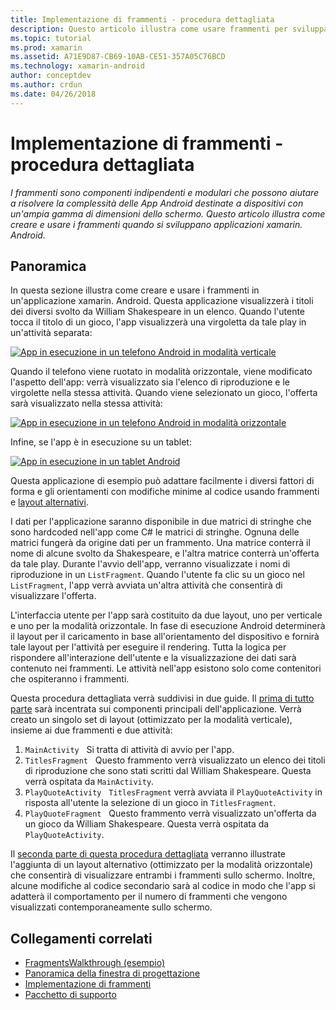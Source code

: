 ```yaml
---
title: Implementazione di frammenti - procedura dettagliata
description: Questo articolo illustra come usare frammenti per sviluppare applicazioni xamarin. Android.
ms.topic: tutorial
ms.prod: xamarin
ms.assetid: A71E9D87-CB69-10AB-CE51-357A05C76BCD
ms.technology: xamarin-android
author: conceptdev
ms.author: crdun
ms.date: 04/26/2018
---
```


# <a name="implementing-fragments---walkthrough"></a>Implementazione di frammenti - procedura dettagliata

_I frammenti sono componenti indipendenti e modulari che possono aiutare a risolvere la complessità delle App Android destinate a dispositivi con un'ampia gamma di dimensioni dello schermo. Questo articolo illustra come creare e usare i frammenti quando si sviluppano applicazioni xamarin. Android._

## <a name="overview"></a>Panoramica

In questa sezione illustra come creare e usare i frammenti in un'applicazione xamarin. Android. Questa applicazione visualizzerà i titoli dei diversi svolto da William Shakespeare in un elenco. Quando l'utente tocca il titolo di un gioco, l'app visualizzerà una virgoletta da tale play in un'attività separata:

[![App in esecuzione in un telefono Android in modalità verticale](./images/intro-screenshot-phone-sml.png)](./images/intro-screenshot-phone.png#lightbox)

Quando il telefono viene ruotato in modalità orizzontale, viene modificato l'aspetto dell'app: verrà visualizzato sia l'elenco di riproduzione e le virgolette nella stessa attività. Quando viene selezionato un gioco, l'offerta sarà visualizzato nella stessa attività:

[![App in esecuzione in un telefono Android in modalità orizzontale](./images/intro-screenshot-phone-land-sml.png)](./images/intro-screenshot-phone-land.png#lightbox)

Infine, se l'app è in esecuzione su un tablet:

[![App in esecuzione in un tablet Android](./images/intro-screenshot-tablet-sml.png)](./images/intro-screenshot-tablet.png#lightbox)

Questa applicazione di esempio può adattare facilmente i diversi fattori di forma e gli orientamenti con modifiche minime al codice usando frammenti e [layout alternativi](/xamarin/android/app-fundamentals/resources-in-android/alternate-resources).

I dati per l'applicazione saranno disponibile in due matrici di stringhe che sono hardcoded nell'app come C# le matrici di stringhe. Ognuna delle matrici fungerà da origine dati per un frammento.  Una matrice conterrà il nome di alcune svolto da Shakespeare, e l'altra matrice conterrà un'offerta da tale play. Durante l'avvio dell'app, verranno visualizzate i nomi di riproduzione in un `ListFragment`. Quando l'utente fa clic su un gioco nel `ListFragment`, l'app verrà avviata un'altra attività che consentirà di visualizzare l'offerta.

L'interfaccia utente per l'app sarà costituito da due layout, uno per verticale e uno per la modalità orizzontale. In fase di esecuzione Android determinerà il layout per il caricamento in base all'orientamento del dispositivo e fornirà tale layout per l'attività per eseguire il rendering. Tutta la logica per rispondere all'interazione dell'utente e la visualizzazione dei dati sarà contenuto nei frammenti. Le attività nell'app esistono solo come contenitori che ospiteranno i frammenti.

Questa procedura dettagliata verrà suddivisi in due guide. Il [prima di tutto parte](./walkthrough.md) sarà incentrata sui componenti principali dell'applicazione. Verrà creato un singolo set di layout (ottimizzato per la modalità verticale), insieme ai due frammenti e due attività:

1. `MainActivity` &nbsp; Si tratta di attività di avvio per l'app.
1. `TitlesFragment` &nbsp; Questo frammento verrà visualizzato un elenco dei titoli di riproduzione che sono stati scritti dal William Shakespeare. Questa verrà ospitata da `MainActivity`.
1. `PlayQuoteActivity` &nbsp; `TitlesFragment` verrà avviata il `PlayQuoteActivity` in risposta all'utente la selezione di un gioco in `TitlesFragment`.
1. `PlayQuoteFragment` &nbsp; Questo frammento verrà visualizzato un'offerta da un gioco da William Shakespeare. Questa verrà ospitata da `PlayQuoteActivity`.

Il [seconda parte di questa procedura dettagliata](./walkthrough-landscape.md) verranno illustrate l'aggiunta di un layout alternativo (ottimizzato per la modalità orizzontale) che consentirà di visualizzare entrambi i frammenti sullo schermo. Inoltre, alcune modifiche al codice secondario sarà al codice in modo che l'app si adatterà il comportamento per il numero di frammenti che vengono visualizzati contemporaneamente sullo schermo.

## <a name="related-links"></a>Collegamenti correlati

- [FragmentsWalkthrough (esempio)](https://developer.xamarin.com/samples/monodroid/FragmentsWalkthrough/)
- [Panoramica della finestra di progettazione](~/android/user-interface/android-designer/index.md)
- [Implementazione di frammenti](https://developer.android.com/guide/topics/fundamentals/fragments.html)
- [Pacchetto di supporto](https://developer.android.com/sdk/compatibility-library.html)
